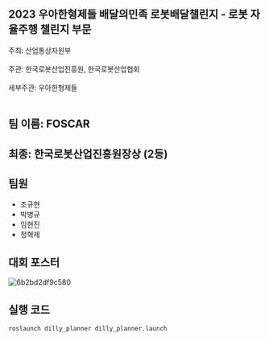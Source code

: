 ## 2023 우아한형제들 배달의민족 로봇배달챌린지 - 로봇 자율주행 챌린지 부문

주최: 산업통상자원부 <br><br>
주관: 한국로봇산업진흥원, 한국로봇산업협회 <br><br>
세부주관: 우아한형제들 <br><br>

## 팀 이름: FOSCAR<br>

## 최종: 한국로봇산업진흥원장상 (2등)


## 팀원
- 조규현
- 박병규
- 임현진
- 정혁제


## 대회 포스터
![6b2bd2df9c580](https://github.com/FOSCAR/wooahan-hyungjedeul-robot-delivery-challenge-2023/assets/97654622/14ac5ca5-ff1c-4290-95fe-2953972dae7f)


## 실행 코드
```
roslaunch dilly_planner dilly_planner.launch
```
